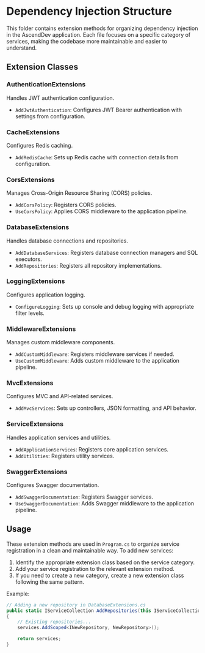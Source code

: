 # Dependency Injection Structure

This folder contains extension methods for organizing dependency injection in the AscendDev application. Each file focuses on a specific category of services, making the codebase more maintainable and easier to understand.

## Extension Classes

### AuthenticationExtensions

Handles JWT authentication configuration.

- `AddJwtAuthentication`: Configures JWT Bearer authentication with settings from configuration.

### CacheExtensions

Configures Redis caching.

- `AddRedisCache`: Sets up Redis cache with connection details from configuration.

### CorsExtensions

Manages Cross-Origin Resource Sharing (CORS) policies.

- `AddCorsPolicy`: Registers CORS policies.
- `UseCorsPolicy`: Applies CORS middleware to the application pipeline.

### DatabaseExtensions

Handles database connections and repositories.

- `AddDatabaseServices`: Registers database connection managers and SQL executors.
- `AddRepositories`: Registers all repository implementations.

### LoggingExtensions

Configures application logging.

- `ConfigureLogging`: Sets up console and debug logging with appropriate filter levels.

### MiddlewareExtensions

Manages custom middleware components.

- `AddCustomMiddleware`: Registers middleware services if needed.
- `UseCustomMiddleware`: Adds custom middleware to the application pipeline.

### MvcExtensions

Configures MVC and API-related services.

- `AddMvcServices`: Sets up controllers, JSON formatting, and API behavior.

### ServiceExtensions

Handles application services and utilities.

- `AddApplicationServices`: Registers core application services.
- `AddUtilities`: Registers utility services.

### SwaggerExtensions

Configures Swagger documentation.

- `AddSwaggerDocumentation`: Registers Swagger services.
- `UseSwaggerDocumentation`: Adds Swagger middleware to the application pipeline.

## Usage

These extension methods are used in `Program.cs` to organize service registration in a clean and maintainable way. To add new services:

1. Identify the appropriate extension class based on the service category.
2. Add your service registration to the relevant extension method.
3. If you need to create a new category, create a new extension class following the same pattern.

Example:

```csharp
// Adding a new repository in DatabaseExtensions.cs
public static IServiceCollection AddRepositories(this IServiceCollection services)
{
    // Existing repositories...
    services.AddScoped<INewRepository, NewRepository>();

    return services;
}
```
